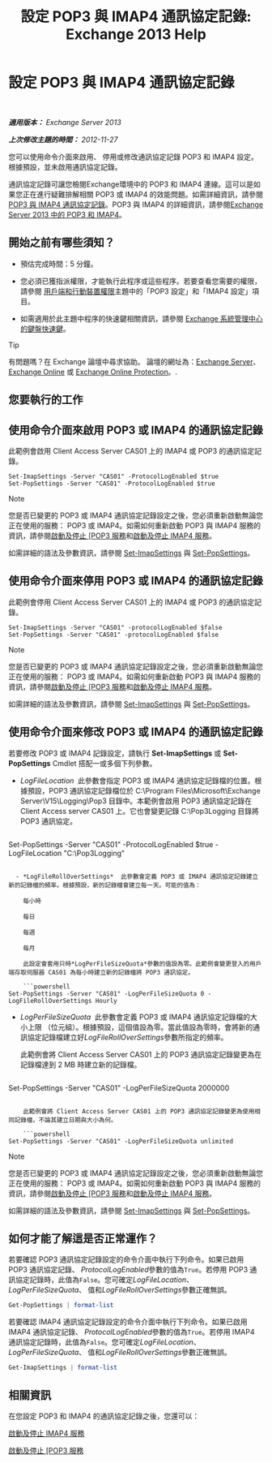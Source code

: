 ﻿---
title: '設定 POP3 與 IMAP4 通訊協定記錄: Exchange 2013 Help'
TOCTitle: 設定 POP3 與 IMAP4 通訊協定記錄
ms:assetid: 451b337b-cb6b-4460-8687-be0b19c469bc
ms:mtpsurl: https://technet.microsoft.com/zh-tw/library/Aa997690(v=EXCHG.150)
ms:contentKeyID: 50553976
ms.date: 05/21/2018
mtps_version: v=EXCHG.150
ms.translationtype: MT
---

# 設定 POP3 與 IMAP4 通訊協定記錄

 

_**適用版本：** Exchange Server 2013_

_**上次修改主題的時間：** 2012-11-27_

您可以使用命令介面來啟用、 停用或修改通訊協定記錄 POP3 和 IMAP4 設定。根據預設，並未啟用通訊協定記錄。

通訊協定記錄可讓您檢閱Exchange環境中的 POP3 和 IMAP4 連線。這可以是如果您正在進行疑難排解相關 POP3 或 IMAP4 的效能問題。如需詳細資訊，請參閱[POP3 與 IMAP4 通訊協定記錄](protocol-logging-for-pop3-and-imap4-exchange-2013-help.md)。POP3 與 IMAP4 的詳細資訊，請參閱[Exchange Server 2013 中的 POP3 和 IMAP4](pop3-and-imap4-in-exchange-server-2013-exchange-2013-help.md)。

## 開始之前有哪些須知？

  - 預估完成時間：5 分鐘。

  - 您必須已獲指派權限，才能執行此程序或這些程序。若要查看您需要的權限，請參閱 [用戶端和行動裝置權限](clients-and-mobile-devices-permissions-exchange-2013-help.md)主題中的「POP3 設定」和「IMAP4 設定」項目。

  - 如需適用於此主題中程序的快速鍵相關資訊，請參閱 [Exchange 系統管理中心的鍵盤快速鍵](keyboard-shortcuts-in-the-exchange-admin-center-exchange-online-protection-help.md)。


> [!TIP]  
> 有問題嗎？在 Exchange 論壇中尋求協助。 論壇的網址為：<a href="https://go.microsoft.com/fwlink/p/?linkid=60612">Exchange Server</a>、 <a href="https://go.microsoft.com/fwlink/p/?linkid=267542">Exchange Online</a> 或 <a href="https://go.microsoft.com/fwlink/p/?linkid=285351">Exchange Online Protection</a>。.




## 您要執行的工作

## 使用命令介面來啟用 POP3 或 IMAP4 的通訊協定記錄

此範例會啟用 Client Access Server CAS01 上的 IMAP4 或 POP3 的通訊協定記錄。

    Set-ImapSettings -Server "CAS01" -ProtocolLogEnabled $true
    Set-PopSettings -Server "CAS01" -ProtocolLogEnabled $true


> [!NOTE]  
> 您是否已變更的 POP3 或 IMAP4 通訊協定記錄設定之後，您必須重新啟動無論您正在使用的服務： POP3 或 IMAP4。如需如何重新啟動 POP3 與 IMAP4 服務的資訊，請參閱<a href="start-and-stop-the-pop3-services-exchange-2013-help.md">啟動及停止 [POP3 服務</a>和<a href="start-and-stop-the-imap4-services-exchange-2013-help.md">啟動及停止 IMAP4 服務</a>。




如需詳細的語法及參數資訊，請參閱 [Set-ImapSettings](https://technet.microsoft.com/zh-tw/library/aa998252\(v=exchg.150\)) 與 [Set-PopSettings](https://technet.microsoft.com/zh-tw/library/aa997154\(v=exchg.150\))。

## 使用命令介面來停用 POP3 或 IMAP4 的通訊協定記錄

此範例會停用 Client Access Server CAS01 上的 IMAP4 或 POP3 的通訊協定記錄。

    Set-ImapSettings -Server "CAS01" -protocolLogEnabled $false
    Set-PopSettings -Server "CAS01" -protocolLogEnabled $false


> [!NOTE]  
> 您是否已變更的 POP3 或 IMAP4 通訊協定記錄設定之後，您必須重新啟動無論您正在使用的服務： POP3 或 IMAP4。如需如何重新啟動 POP3 與 IMAP4 服務的資訊，請參閱<a href="start-and-stop-the-pop3-services-exchange-2013-help.md">啟動及停止 [POP3 服務</a>和<a href="start-and-stop-the-imap4-services-exchange-2013-help.md">啟動及停止 IMAP4 服務</a>。




如需詳細的語法及參數資訊，請參閱 [Set-ImapSettings](https://technet.microsoft.com/zh-tw/library/aa998252\(v=exchg.150\)) 與 [Set-PopSettings](https://technet.microsoft.com/zh-tw/library/aa997154\(v=exchg.150\))。

## 使用命令介面來修改 POP3 或 IMAP4 的通訊協定記錄

若要修改 POP3 或 IMAP4 記錄設定，請執行 **Set-ImapSettings** 或 **Set-PopSettings** Cmdlet 搭配一或多個下列參數。

  - *LogFileLocation*  此參數會指定 POP3 或 IMAP4 通訊協定記錄檔的位置。根據預設，POP3 通訊協定記錄檔位於 C:\\Program Files\\Microsoft\\Exchange Server\\V15\\Logging\\Pop3 目錄中。本範例會啟用 POP3 通訊協定記錄在 Client Access server CAS01 上。它也會變更記錄 C:\\Pop3Logging 目錄將 POP3 通訊協定。
    
    ```powershell
Set-PopSettings -Server "CAS01" -ProtocolLogEnabled $true -LogFileLocation "C:\Pop3Logging"
```

  - *LogFileRollOverSettings*  此參數會定義 POP3 或 IMAP4 通訊協定記錄建立新的記錄檔的頻率。根據預設，新的記錄檔會建立每一天。可能的值為：
    
    每小時
    
    每日
    
    每週
    
    每月
    
    此設定會套用只時*LogPerFileSizeQuota*參數的值設為零。此範例會變更登入的用戶端存取伺服器 CAS01 為每小時建立新的記錄檔將 POP3 通訊協定。
    
    ```powershell
Set-PopSettings -Server "CAS01" -LogPerFileSizeQuota 0 -LogFileRollOverSettings Hourly
```

  - *LogPerFileSizeQuota*  此參數會定義 POP3 或 IMAP4 通訊協定記錄檔的大小上限 （位元組）。根據預設，這個值設為零。當此值設為零時，會將新的通訊協定記錄檔建立好*LogFileRollOverSettings*參數所指定的頻率。
    
    此範例會將 Client Access Server CAS01 上的 POP3 通訊協定記錄變更為在記錄檔達到 2 MB 時建立新的記錄檔。
    
    ```powershell
Set-PopSettings -Server "CAS01" -LogPerFileSizeQuota 2000000
```
    
    此範例會將 Client Access Server CAS01 上的 POP3 通訊協定記錄變更為使用相同記錄檔，不論其建立日期與大小為何。
    
    ```powershell
Set-PopSettings -Server "CAS01" -LogPerFileSizeQuota unlimited
```


> [!NOTE]  
> 您是否已變更的 POP3 或 IMAP4 通訊協定記錄設定之後，您必須重新啟動無論您正在使用的服務： POP3 或 IMAP4。如需如何重新啟動 POP3 與 IMAP4 服務的資訊，請參閱<a href="start-and-stop-the-pop3-services-exchange-2013-help.md">啟動及停止 [POP3 服務</a>和<a href="start-and-stop-the-imap4-services-exchange-2013-help.md">啟動及停止 IMAP4 服務</a>。




如需詳細的語法及參數資訊，請參閱 [Set-ImapSettings](https://technet.microsoft.com/zh-tw/library/aa998252\(v=exchg.150\)) 與 [Set-PopSettings](https://technet.microsoft.com/zh-tw/library/aa997154\(v=exchg.150\))。

## 如何才能了解這是否正常運作？

若要確認 POP3 通訊協定記錄設定的命令介面中執行下列命令。如果已啟用 POP3 通訊協定記錄、 *ProtocolLogEnabled*參數的值為`True`。若停用 POP3 通訊協定記錄時，此值為`False`。您可確定*LogFileLocation*、 *LogPerFileSizeQuota*、 值和*LogFileRollOverSettings*參數正確無誤。

```powershell
Get-PopSettings | format-list
```

若要確認 IMAP4 通訊協定記錄設定的命令介面中執行下列命令。如果已啟用 IMAP4 通訊協定記錄、 *ProtocolLogEnabled*參數的值為`True`。若停用 IMAP4 通訊協定記錄時，此值為`False`。您可確定*LogFileLocation*、 *LogPerFileSizeQuota*、 值和*LogFileRollOverSettings*參數正確無誤。

```powershell
Get-ImapSettings | format-list
```

## 相關資訊

在您設定 POP3 和 IMAP4 的通訊協定記錄之後，您還可以：

[啟動及停止 IMAP4 服務](start-and-stop-the-imap4-services-exchange-2013-help.md)

[啟動及停止 \[POP3 服務](start-and-stop-the-pop3-services-exchange-2013-help.md)

